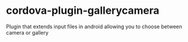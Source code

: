 # cordova-plugin-gallerycamera
Plugin that extends input files in android allowing you to choose between camera or gallery
